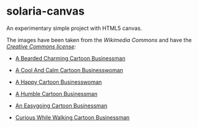 # solaria-canvas

An experimentary simple project with HTML5 canvas.

The images have been taken from the *Wikimedia Commons* and have the *[Creative Commons license](https://creativecommons.org/licenses/by-sa/4.0/deed.en)*:

* [A Bearded Charming Cartoon Businessman](https://commons.wikimedia.org/wiki/File:A_Bearded_Charming_Cartoon_Businessman.svg)

* [A Cool And Calm Cartoon Businesswoman](https://commons.wikimedia.org/wiki/File:A_Cool_And_Calm_Cartoon_Businesswoman.svg)

* [A Happy Cartoon Businesswoman](https://commons.wikimedia.org/wiki/File:A_Happy_Cartoon_Businesswoman.svg)

* [A Humble Cartoon Businessman](https://commons.wikimedia.org/wiki/File:A_Humble_Cartoon_Businessman.svg)

* [An Easygoing Cartoon Businessman](https://commons.wikimedia.org/wiki/File:An_Easygoing_Cartoon_Businessman.svg)

* [Curious While Walking Cartoon Businessman](https://commons.wikimedia.org/wiki/File:Curious_While_Walking_Cartoon_Businessman.svg)